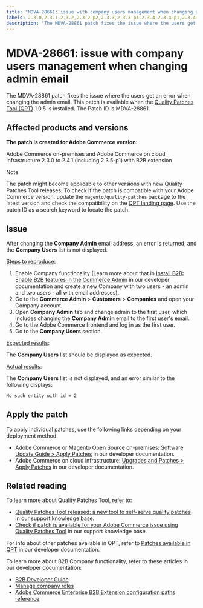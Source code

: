 ```yaml
---
title: "MDVA-28661: issue with company users management when changing admin email"
labels: 2.3.0,2.3.1,2.3.2,2.3.2-p2,2.3.3,2.3.3-p1,2.3.4,2.3.4-p1,2.3.4-p2,2.3.5,2.3.5-p1,2.3.5-p2,2.3.6,2.4.0,2.4.0-p1,2.4.1,B2B,QPT 1.0.5,Magento Commerce,Magento Commerce Cloud,Quality Patches Tool,email,management,support tools,user,cloud infrastructure,on-premises,Adobe Commerce
description: "The MDVA-28861 patch fixes the issue where the users get an error when changing the admin email. This patch is available when the [Quality Patches Tool (QPT)](https://support.magento.com/hc/en-us/articles/360047139492) 1.0.5 is installed. The Patch ID is MDVA-28861."
---
```


# MDVA-28661: issue with company users management when changing admin email

The MDVA-28861 patch fixes the issue where the users get an error when changing the admin email. This patch is available when the [Quality Patches Tool (QPT)](https://support.magento.com/hc/en-us/articles/360047139492) 1.0.5 is installed. The Patch ID is MDVA-28861.

## Affected products and versions

**The patch is created for Adobe Commerce version:**

Adobe Commerce on-premises and Adobe Commerce on cloud infrastructure 2.3.0 to 2.4.1 (including 2.3.5-p1) with B2B extension

>[!NOTE]
>
>The patch might become applicable to other versions with new Quality Patches Tool releases. To check if the patch is compatible with your Adobe Commerce version, update the `magento/quality-patches` package to the latest version and check the compatibility on the [QPT landing page](https://devdocs.magento.com/quality-patches/tool.html#patch-grid). Use the patch ID as a search keyword to locate the patch.

## Issue

After changing the **Company Admin** email address, an error is returned, and the **Company Users** list is not displayed.

<u>Steps to reproduce</u>:

1. Enable Company functionality (Learn more about that in [Install B2B: Enable B2B features in the Commerce Admin](https://devdocs.magento.com/extensions/b2b/#enable-b2b-features-in-magento-admin) in our developer documentation and create a new Company with two users - an admin and two users - all with email addresses).
1. Go to the **Commerce Admin** > **Customers** > **Companies** and open your Company account.
1. Open **Company Admin** tab and change admin to the first user, which includes changing the **Company Admin** email to the first user's email.
1. Go to the Adobe Commerce frontend and log in as the first user.
1. Go to the **Company Users** section.

<u>Expected results</u>:

The **Company Users** list should be displayed as expected.

<u>Actual results</u>:

The **Company Users** list is not displayed, and an error similar to the following displays:

```bash
No such entity with id = 2
```

## Apply the patch

To apply individual patches, use the following links depending on your deployment method:

* Adobe Commerce or Magento Open Source on-premises: [Software Update Guide > Apply Patches](https://devdocs.magento.com/guides/v2.4/comp-mgr/patching/mqp.html) in our developer documentation.
* Adobe Commerce on cloud infrastructure: [Upgrades and Patches > Apply Patches](https://devdocs.magento.com/cloud/project/project-patch.html) in our developer documentation.

## Related reading

To learn more about Quality Patches Tool, refer to:

* [Quality Patches Tool released: a new tool to self-serve quality patches](https://support.magento.com/hc/en-us/articles/360047139492) in our support knowledge base.
* [Check if patch is available for your Adobe Commerce issue using Quality Patches Tool](https://support.magento.com/hc/en-us/articles/360047125252) in our support knowledge base.

For info about other patches available in QPT, refer to [Patches available in QPT](https://devdocs.magento.com/quality-patches/tool.html#patch-grid) in our developer documentation.

To learn more about B2B Company functionality, refer to these articles in our developer documentation:

* [B2B Developer Guide](https://devdocs.magento.com/guides/v2.4/b2b/bk-b2b.html)
* [Manage company roles](https://devdocs.magento.com/guides/v2.4/b2b/roles.html)
* [Adobe Commerce Enterprise B2B Extension configuration paths reference](https://devdocs.magento.com/guides/v2.4/config-guide/prod/config-reference-b2b.html)